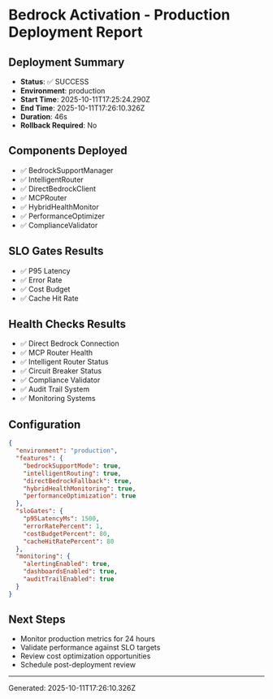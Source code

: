 # Bedrock Activation - Production Deployment Report

## Deployment Summary

- **Status**: ✅ SUCCESS
- **Environment**: production
- **Start Time**: 2025-10-11T17:25:24.290Z
- **End Time**: 2025-10-11T17:26:10.326Z
- **Duration**: 46s
- **Rollback Required**: No

## Components Deployed

- ✅ BedrockSupportManager
- ✅ IntelligentRouter
- ✅ DirectBedrockClient
- ✅ MCPRouter
- ✅ HybridHealthMonitor
- ✅ PerformanceOptimizer
- ✅ ComplianceValidator

## SLO Gates Results

- ✅ P95 Latency
- ✅ Error Rate
- ✅ Cost Budget
- ✅ Cache Hit Rate

## Health Checks Results

- ✅ Direct Bedrock Connection
- ✅ MCP Router Health
- ✅ Intelligent Router Status
- ✅ Circuit Breaker Status
- ✅ Compliance Validator
- ✅ Audit Trail System
- ✅ Monitoring Systems

## Configuration

```json
{
  "environment": "production",
  "features": {
    "bedrockSupportMode": true,
    "intelligentRouting": true,
    "directBedrockFallback": true,
    "hybridHealthMonitoring": true,
    "performanceOptimization": true
  },
  "sloGates": {
    "p95LatencyMs": 1500,
    "errorRatePercent": 1,
    "costBudgetPercent": 80,
    "cacheHitRatePercent": 80
  },
  "monitoring": {
    "alertingEnabled": true,
    "dashboardsEnabled": true,
    "auditTrailEnabled": true
  }
}
```



## Next Steps

- Monitor production metrics for 24 hours
- Validate performance against SLO targets
- Review cost optimization opportunities
- Schedule post-deployment review

---
Generated: 2025-10-11T17:26:10.326Z
